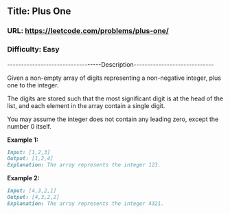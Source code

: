 ## Title: Plus One

### URL: https://leetcode.com/problems/plus-one/
### Difficulty: Easy

----------------------------------Description-----------------------------

Given a non-empty array of digits representing a non-negative integer, plus one to the integer.

The digits are stored such that the most significant digit is at the head of the list, and each element in the array contain a single digit.

You may assume the integer does not contain any leading zero, except the number 0 itself.

**Example 1:**

```markdown
Input: [1,2,3]
Output: [1,2,4]
Explanation: The array represents the integer 123.
```

**Example 2:**

```markdown
Input: [4,3,2,1]
Output: [4,3,2,2]
Explanation: The array represents the integer 4321.
```
